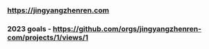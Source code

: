 ### https://jingyangzhenren.com

### 2023 goals - https://github.com/orgs/jingyangzhenren-com/projects/1/views/1
